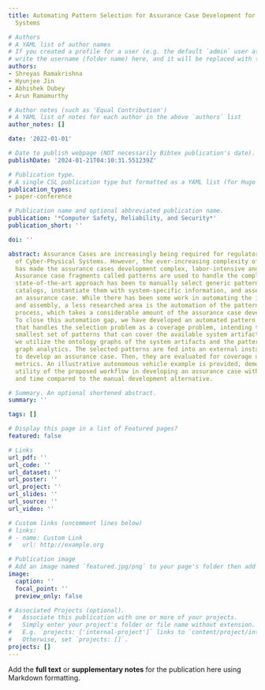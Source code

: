 ```yaml
---
title: Automating Pattern Selection for Assurance Case Development for Cyber-Physical
  Systems

# Authors
# A YAML list of author names
# If you created a profile for a user (e.g. the default `admin` user at `content/authors/admin/`), 
# write the username (folder name) here, and it will be replaced with their full name and linked to their profile.
authors:
- Shreyas Ramakrishna
- Hyunjee Jin
- Abhishek Dubey
- Arun Ramamurthy

# Author notes (such as 'Equal Contribution')
# A YAML list of notes for each author in the above `authors` list
author_notes: []

date: '2022-01-01'

# Date to publish webpage (NOT necessarily Bibtex publication's date).
publishDate: '2024-01-21T04:10:31.551239Z'

# Publication type.
# A single CSL publication type but formatted as a YAML list (for Hugo requirements).
publication_types:
- paper-conference

# Publication name and optional abbreviated publication name.
publication: '*Computer Safety, Reliability, and Security*'
publication_short: ''

doi: ''

abstract: Assurance Cases are increasingly being required for regulatory acceptance
  of Cyber-Physical Systems. However, the ever-increasing complexity of these systems
  has made the assurance cases development complex, labor-intensive and time-consuming.
  Assurance case fragments called patterns are used to handle the complexity. The
  state-of-the-art approach has been to manually select generic patterns from online
  catalogs, instantiate them with system-specific information, and assemble them into
  an assurance case. While there has been some work in automating the instantiation
  and assembly, a less researched area is the automation of the pattern selection
  process, which takes a considerable amount of the assurance case development time.
  To close this automation gap, we have developed an automated pattern selection workflow
  that handles the selection problem as a coverage problem, intending to find the
  smallest set of patterns that can cover the available system artifacts. For this,
  we utilize the ontology graphs of the system artifacts and the patterns and perform
  graph analytics. The selected patterns are fed into an external instantiation function
  to develop an assurance case. Then, they are evaluated for coverage using two coverage
  metrics. An illustrative autonomous vehicle example is provided, demonstrating the
  utility of the proposed workflow in developing an assurance case with reduced efforts
  and time compared to the manual development alternative.

# Summary. An optional shortened abstract.
summary: ''

tags: []

# Display this page in a list of Featured pages?
featured: false

# Links
url_pdf: ''
url_code: ''
url_dataset: ''
url_poster: ''
url_project: ''
url_slides: ''
url_source: ''
url_video: ''

# Custom links (uncomment lines below)
# links:
# - name: Custom Link
#   url: http://example.org

# Publication image
# Add an image named `featured.jpg/png` to your page's folder then add a caption below.
image:
  caption: ''
  focal_point: ''
  preview_only: false

# Associated Projects (optional).
#   Associate this publication with one or more of your projects.
#   Simply enter your project's folder or file name without extension.
#   E.g. `projects: ['internal-project']` links to `content/project/internal-project/index.md`.
#   Otherwise, set `projects: []`.
projects: []
---
```


Add the **full text** or **supplementary notes** for the publication here using Markdown formatting.

